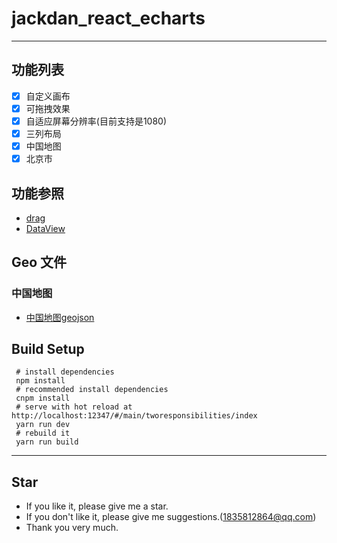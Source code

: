 # jackdan_react_echarts
 
------

## 功能列表

- [X] 自定义画布
- [X] 可拖拽效果
- [X] 自适应屏幕分辨率(目前支持是1080)
- [X] 三列布局
- [X] 中国地图
- [X] 北京市

## 功能参照

- [drag](https://developer.mozilla.org/zh-CN/docs/Web/API/HTML_Drag_and_Drop_API/Drag_operations)
- [DataView](https://developer.mozilla.org/zh-CN/docs/Web/JavaScript/Reference/Global_Objects/DataView)

## Geo 文件

### 中国地图

- [中国地图geojson](https://github.com/JackDan9/jackdan_react_echarts/blob/master/src/static/json/china.json)


## Build Setup

```
 # install dependencies
 npm install
 # recommended install dependencies
 cnpm install
 # serve with hot reload at http://localhost:12347/#/main/tworesponsibilities/index
 yarn run dev
 # rebuild it
 yarn run build
```
 
------
 
## Star
- If you like it, please give me a star.
- If you don't like it, please give me suggestions.(1835812864@qq.com)
- Thank you very much.

 

